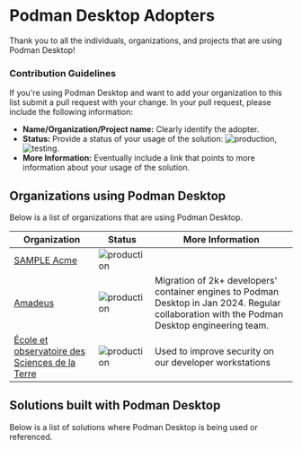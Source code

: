 # Podman Desktop Adopters

Thank you to all the individuals, organizations, and projects that are using Podman Desktop!

### Contribution Guidelines

If you're using Podman Desktop and want to add your organization to this list submit a pull request with your change. In your pull request, please include the following information:

- **Name/Organization/Project name:** Clearly identify the adopter.
- **Status:** Provide a status of your usage of the solution: ![production](https://img.shields.io/badge/-production-blue?style=flat), ![testing](https://img.shields.io/badge/-development%20&%20testing-green?style=flat).
- **More Information:** Eventually include a link that points to more information about your usage of the solution.

## Organizations using Podman Desktop

Below is a list of organizations that are using Podman Desktop.

| Organization                     | Status                                                                  | More Information |
| -------------------------------- | ----------------------------------------------------------------------- | ---------------- |
| [SAMPLE Acme](https://acme.com/) | ![production](https://img.shields.io/badge/-production-blue?style=flat) |
| [Amadeus](https://amadeus.com/) | ![production](https://img.shields.io/badge/-production-blue?style=flat) | Migration of 2k+ developers' container engines to Podman Desktop in Jan 2024. Regular collaboration with the Podman Desktop engineering team.
| [École et observatoire des Sciences de la Terre](https://eost.unistra.fr/) | ![production](https://img.shields.io/badge/-production-blue?style=flat) | Used to improve security on our developer workstations |

## Solutions built with Podman Desktop

Below is a list of solutions where Podman Desktop is being used or referenced.
